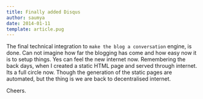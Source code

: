 ```yaml
---
title: Finally added Disqus
author: saumya
date: 2014-01-11
template: article.pug
---
```



The final technical integration to `make the blog a conversation` engine, is done. Can not imagine how far the blogging has come and how easy now it is to setup things. Yes can feel the new internet now. Remembering the back days, when I created a static HTML page and served through internet. Its a full circle now. Though the generation of the static pages are automated, but the thing is we are back to decentralised internet.

Cheers.